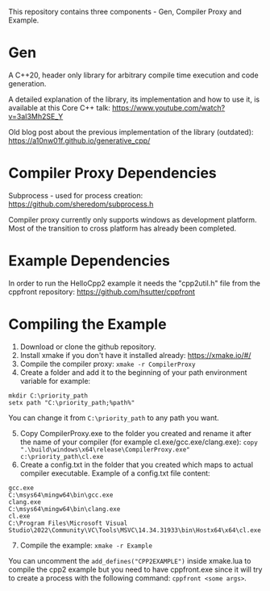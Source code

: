 This repository contains three components - Gen, Compiler Proxy and Example.

# Gen
A C++20, header only library for arbitrary compile time execution and code generation.

A detailed explanation of the library, its implementation and how to use it, is available at this Core C++ talk:
https://www.youtube.com/watch?v=3aI3Mh2SE_Y

Old blog post about the previous implementation of the library (outdated):
https://a10nw01f.github.io/generative_cpp/

# Compiler Proxy Dependencies
Subprocess - used for process creation: https://github.com/sheredom/subprocess.h

Compiler proxy currently only supports windows as development platform. 
Most of the transition to cross platform has already been completed. 

# Example Dependencies
In order to run the HelloCpp2 example it needs the "cpp2util.h" file from the cppfront repository: https://github.com/hsutter/cppfront

# Compiling the Example
1. Download or clone the github repository.
2. Install xmake if you don't have it installed already: https://xmake.io/#/
3. Compile the compiler proxy: `xmake -r CompilerProxy`
4. Create a folder and add it to the beginning of your path environment variable for example:
```
mkdir C:\priority_path
setx path "C:\priority_path;%path%"
```
You can change it from `C:\priority_path` to any path you want.

5. Copy CompilerProxy.exe to the folder you created and rename it after the name of your compiler (for example cl.exe/gcc.exe/clang.exe): `copy ".\build\windows\x64\release\CompilerProxy.exe" c:\priority_path\cl.exe`
6. Create a config.txt in the folder that you created which maps to actual compiler executable.
Example of a config.txt file content:
```
gcc.exe
C:\msys64\mingw64\bin\gcc.exe
clang.exe
C:\msys64\mingw64\bin\clang.exe
cl.exe
C:\Program Files\Microsoft Visual Studio\2022\Community\VC\Tools\MSVC\14.34.31933\bin\Hostx64\x64\cl.exe
```

7. Compile the example: `xmake -r Example`

You can uncomment the `add_defines("CPP2EXAMPLE")` inside xmake.lua to compile the cpp2 example but you need to have cppfront.exe since it will try to create a process with the following command: `cppfront <some args>`.
